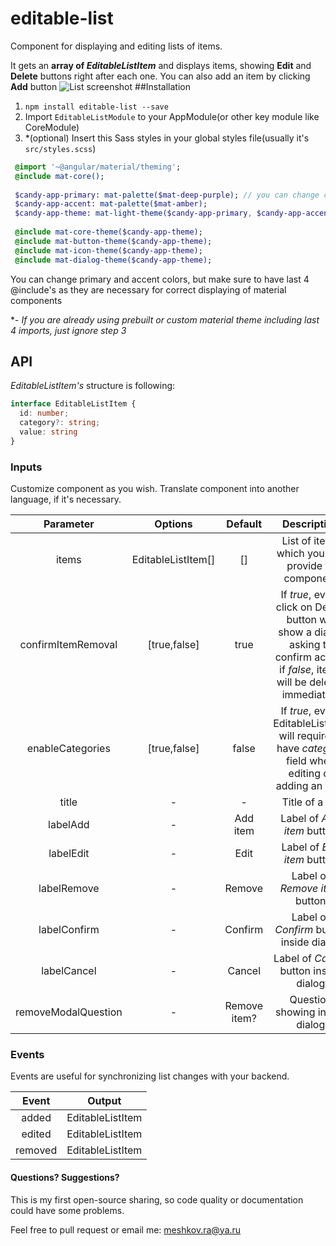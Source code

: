 # editable-list
Component for displaying and editing lists of items.

It gets an **array of *EditableListItem*** and displays items, showing **Edit** and **Delete** buttons right after each one.
You can also add an item by clicking **Add** button
![List screenshot](https://i.imgur.com/U34GS46.png)
##Installation
1) ```npm install editable-list --save```  
2) Import ```EditableListModule``` to your AppModule(or other key module like CoreModule)
3) *(optional) Insert this Sass styles in your global styles file(usually it's ```src/styles.scss```)    
```sass
 @import '~@angular/material/theming';
 @include mat-core();
 
 $candy-app-primary: mat-palette($mat-deep-purple); // you can change color
 $candy-app-accent: mat-palette($mat-amber);
 $candy-app-theme: mat-light-theme($candy-app-primary, $candy-app-accent);
 
 @include mat-core-theme($candy-app-theme);
 @include mat-button-theme($candy-app-theme);
 @include mat-icon-theme($candy-app-theme);
 @include mat-dialog-theme($candy-app-theme);
 ```
 You can change primary and accent colors, but make sure to have last 4 @include's as they are necessary for correct displaying of material components
 
 *- *If you are already using prebuilt or custom material theme including last 4 imports, just ignore step 3*


## API
*EditableListItem's* structure is following:
```typescript
interface EditableListItem {
  id: number;
  category?: string;
  value: string
} 
```
### Inputs
Customize component as you wish. Translate component into another language, if it's necessary.

| Parameter | Options | Default | Description
| :---: | :---: | :---: | :---:
| items | EditableListItem[]| []|List of items which you can provide to component
| confirmItemRemoval | [true,false] | true | If *true*, every click on Delete button will show a dialog asking to confirm action,  if  *false*, items will be deleted immediately
| enableCategories | [true,false] | false | If *true*, every EditableListItem will require to have *category* field when editing or adding an item
| title | - | - | Title of a list
| labelAdd| - | Add item | Label of *Add item* button
| labelEdit | - | Edit |Label of *Edit item* button
| labelRemove | - | Remove |Label of *Remove item* button
| labelConfirm | - | Confirm | Label of *Confirm* button inside dialog
| labelCancel | - | Cancel |Label of *Cancel* button inside dialog
| removeModalQuestion | - | Remove item? | Question showing inside dialog

### Events
Events are useful for synchronizing list changes with your backend.

| Event | Output   |
| :---: | :---:  |
| added | EditableListItem |
| edited | EditableListItem |
| removed | EditableListItem |

#### Questions? Suggestions?
This is my first open-source sharing, so code quality or documentation could have some problems.

Feel free to pull request or email me: meshkov.ra@ya.ru

